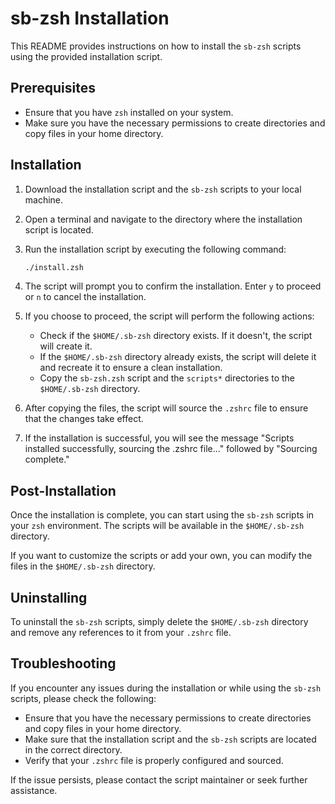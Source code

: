 # sb-zsh Installation

This README provides instructions on how to install the ```sb-zsh``` scripts using the provided installation script.

## Prerequisites

- Ensure that you have ```zsh``` installed on your system.
- Make sure you have the necessary permissions to create directories and copy files in your home directory.

## Installation

1. Download the installation script and the ```sb-zsh``` scripts to your local machine.

2. Open a terminal and navigate to the directory where the installation script is located.

3. Run the installation script by executing the following command:

   ```zsh
   ./install.zsh
   ```

4. The script will prompt you to confirm the installation. Enter ```y``` to proceed or ```n``` to cancel the installation.

5. If you choose to proceed, the script will perform the following actions:
   - Check if the ```$HOME/.sb-zsh``` directory exists. If it doesn't, the script will create it.
   - If the ```$HOME/.sb-zsh``` directory already exists, the script will delete it and recreate it to ensure a clean installation.
   - Copy the ```sb-zsh.zsh``` script and the ```scripts*``` directories to the ```$HOME/.sb-zsh``` directory.

6. After copying the files, the script will source the ```.zshrc``` file to ensure that the changes take effect.

7. If the installation is successful, you will see the message "Scripts installed successfully, sourcing the .zshrc file..." followed by "Sourcing complete."

## Post-Installation

Once the installation is complete, you can start using the ```sb-zsh``` scripts in your ```zsh``` environment. The scripts will be available in the ```$HOME/.sb-zsh``` directory.

If you want to customize the scripts or add your own, you can modify the files in the ```$HOME/.sb-zsh``` directory.

## Uninstalling

To uninstall the ```sb-zsh``` scripts, simply delete the ```$HOME/.sb-zsh``` directory and remove any references to it from your ```.zshrc``` file.

## Troubleshooting

If you encounter any issues during the installation or while using the ```sb-zsh``` scripts, please check the following:

- Ensure that you have the necessary permissions to create directories and copy files in your home directory.
- Make sure that the installation script and the ```sb-zsh``` scripts are located in the correct directory.
- Verify that your ```.zshrc``` file is properly configured and sourced.

If the issue persists, please contact the script maintainer or seek further assistance.
